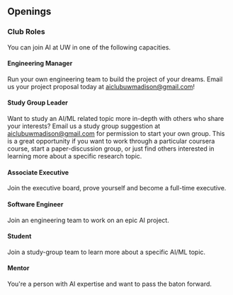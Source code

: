 ## Openings

### Club Roles

You can join AI at UW in one of the following capacities.

#### Engineering Manager
Run your own engineering team to build the project of your dreams. Email us your project proposal today at aiclubuwmadison@gmail.com!

#### Study Group Leader
Want to study an AI/ML related topic more in-depth with others who share your interests? Email us a study group suggestion at aiclubuwmadison@gmail.com for permission to start your own group. This is a great opportunity if you want to work through a particular coursera course, start a paper-discussion group, or just find others interested in learning more about a specific research topic.

#### Associate Executive
Join the executive board, prove yourself and become a full-time executive. 

#### Software Engineer
Join an engineering team to work on an epic AI project.

#### Student
Join a study-group team to learn more about a specific AI/ML topic. 

#### Mentor
You're a person with AI expertise and want to pass the baton forward. 


